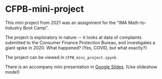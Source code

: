 # CFPB-mini-project
This mini project from 2021 was an assignment for the "IMA Math-to-Industry Boot Camp".

The project is exploratory in nature -- it looks at data of complaints submitted to the Consumer Finance Protection Bureau, and investigates a giant spike in 2020. What happened? 
(Yes, COVID, but what exactly?)

The project can be viewed in `CFPB_mini_project.ipynb`.

There is an accompany mini presentation in [Google Slides](https://docs.google.com/presentation/d/1mDMXmrxDLWnJ23a7buCNRPYWTGmzBzDKZHyHTqb21Q4/edit?usp=sharing). (Use slideshow mode!)
